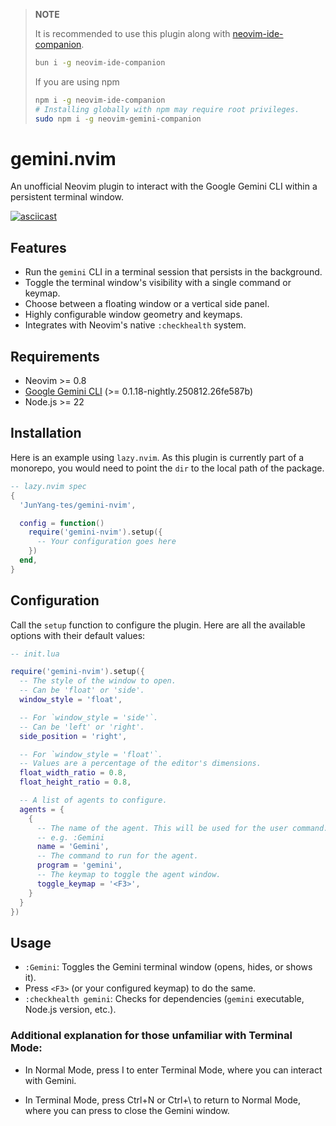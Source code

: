 >**NOTE**
>
>It is recommended to use this plugin along with [neovim-ide-companion](https://github.com/JunYang-tes/neovim-ide-companion).
>```bash
>bun i -g neovim-ide-companion
>```
>If you are using npm
>```bash
>npm i -g neovim-ide-companion 
># Installing globally with npm may require root privileges.
>sudo npm i -g neovim-gemini-companion 
>```


# gemini.nvim

An unofficial Neovim plugin to interact with the Google Gemini CLI within a persistent terminal window.

[![asciicast](https://asciinema.org/a/qCrA52b4s5lfnjQJRPc3Cnton.svg)](https://asciinema.org/a/qCrA52b4s5lfnjQJRPc3Cnton)



## Features

- Run the `gemini` CLI in a terminal session that persists in the background.
- Toggle the terminal window's visibility with a single command or keymap.
- Choose between a floating window or a vertical side panel.
- Highly configurable window geometry and keymaps.
- Integrates with Neovim's native `:checkhealth` system.

## Requirements

- Neovim >= 0.8
- [Google Gemini CLI](https://github.com/google/gemini-cli) (>= 0.1.18-nightly.250812.26fe587b)
- Node.js >= 22



## Installation

Here is an example using `lazy.nvim`. As this plugin is currently part of a monorepo, you would need to point the `dir` to the local path of the package.

```lua
-- lazy.nvim spec
{
  'JunYang-tes/gemini-nvim',

  config = function()
    require('gemini-nvim').setup({
      -- Your configuration goes here
    })
  end,
}
```

## Configuration

Call the `setup` function to configure the plugin. Here are all the available options with their default values:

```lua
-- init.lua

require('gemini-nvim').setup({
  -- The style of the window to open.
  -- Can be 'float' or 'side'.
  window_style = 'float',

  -- For `window_style = 'side'`.
  -- Can be 'left' or 'right'.
  side_position = 'right',

  -- For `window_style = 'float'`.
  -- Values are a percentage of the editor's dimensions.
  float_width_ratio = 0.8,
  float_height_ratio = 0.8,

  -- A list of agents to configure.
  agents = {
    {
      -- The name of the agent. This will be used for the user command.
      -- e.g. :Gemini
      name = 'Gemini',
      -- The command to run for the agent.
      program = 'gemini',
      -- The keymap to toggle the agent window.
      toggle_keymap = '<F3>',
    }
  }
})
```

## Usage

- `:Gemini`: Toggles the Gemini terminal window (opens, hides, or shows it).
- Press `<F3>` (or your configured keymap) to do the same.
- `:checkhealth gemini`: Checks for dependencies (`gemini` executable, Node.js version, etc.).

### Additional explanation for those unfamiliar with Terminal Mode:

- In Normal Mode, press I to enter Terminal Mode, where you can interact with Gemini.

- In Terminal Mode, press Ctrl+N or Ctrl+\ to return to Normal Mode, where you can press <F3> to close the Gemini window.
